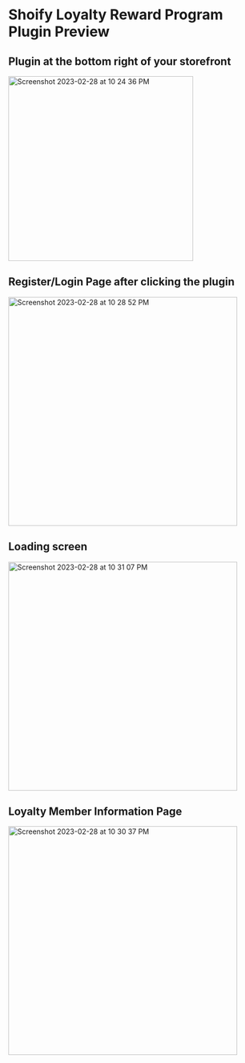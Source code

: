# Shoify Loyalty Reward Program Plugin Preview

## Plugin at the bottom right of your storefront

<img width="369" alt="Screenshot 2023-02-28 at 10 24 36 PM" src="https://user-images.githubusercontent.com/88272090/221882399-d8dbdabe-0380-4281-adf2-42ad08e7aa6a.png">

## Register/Login Page after clicking the plugin

<img width="457" alt="Screenshot 2023-02-28 at 10 28 52 PM" src="https://user-images.githubusercontent.com/88272090/221883484-b1d6be86-6b6f-4c29-8d19-1d3aea491fd3.png">

## Loading screen
<img width="457" alt="Screenshot 2023-02-28 at 10 31 07 PM" src="https://user-images.githubusercontent.com/88272090/221884163-a8442c91-26ce-4bf8-844b-41255e1850be.png">

## Loyalty Member Information Page
<img width="457" alt="Screenshot 2023-02-28 at 10 30 37 PM" src="https://user-images.githubusercontent.com/88272090/221884488-7f662d6c-0e87-45f6-81c8-f216d1f9affd.png">
